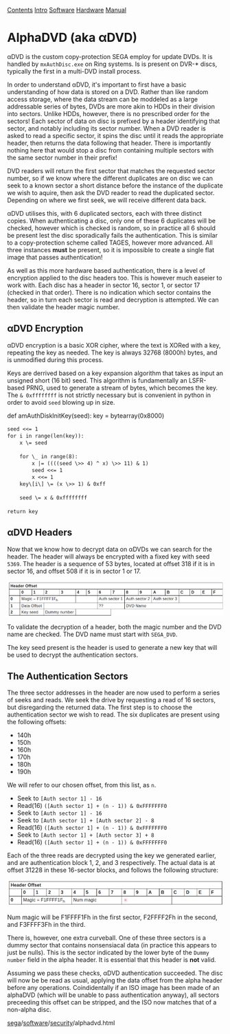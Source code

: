 [Contents](/eamuse/sega/) [Intro](/eamuse/sega/intro/) [Software](/eamuse/sega/software/) [Hardware](/eamuse/sega/hardware/) [Manual](/eamuse/sega/manual/)

AlphaDVD (aka αDVD)
===================

αDVD is the custom copy-protection SEGA employ for update DVDs. It is handled by `mxAuthDisc.exe` on Ring systems. Is is present on DVR-\* discs, typically the first in a multi-DVD install process.

In order to understand αDVD, it's important to first have a basic understanding of how data is stored on a DVD. Rather than like random access storage, where the data stream can be moddeled as a large addressable series of bytes, DVDs are more akin to HDDs in their division into sectors. Unlike HDDs, however, there is no prescribed order for the sectors! Each sector of data on disc is prefixed by a header identifying that sector, and notably including its sector number. When a DVD reader is asked to read a specific sector, it spins the disc until it reads the appropriate header, then returns the data following that header. There is importantly nothing here that would stop a disc from containing multiple sectors with the same sector number in their prefix!

DVD readers will return the first sector that matches the requested sector number, so if we know where the different duplicates are on disc we can seek to a known sector a short distance before the instance of the duplicate we wish to aquire, then ask the DVD reader to read the duplicated sector. Depending on where we first seek, we will receive different data back.

αDVD utilises this, with 6 duplicated sectors, each with three distinct copies. When authenticating a disc, only one of these 6 duplicates will be checked, however which is checked is random, so in practice all 6 should be present lest the disc sporadically fails the authentication. This is similar to a copy-protection scheme called TAGES, however more advanced. All three instances **must** be present, so it is impossible to create a single flat image that passes authentication!

As well as this more hardware based authentication, there is a level of encryption applied to the disc headers too. This is however much easeier to work with. Each disc has a header in sector 16, sector 1, or sector 17 (checked in that order). There is no indication which sector contains the header, so in turn each sector is read and decryption is attempted. We can then validate the header magic number.

αDVD Encryption
---------------

αDVD encryption is a basic XOR cipher, where the text is XORed with a key, repeating the key as needed. The key is always 32768 (8000h) bytes, and is unmodified during this process.

Keys are derrived based on a key expansion algorithm that takes as input an unsigned short (16 bit) seed. This algorithm is fundamentally an LSFR-based PRNG, used to generate a stream of bytes, which becomes the key. The `& 0xffffffff` is not strictly necessary but is convenient in python in order to avoid `seed` blowing up in size.

def amAuthDiskInitKey(seed):
    key \= bytearray(0x8000)

    seed <<= 1
    for i in range(len(key)):
        x \= seed

        for \_ in range(8):
            x |= ((((seed \>> 4) ^ x) \>> 11) & 1)
            seed <<= 1
            x <<= 1
        key\[i\] \= (x \>> 1) & 0xff

        seed \= x & 0xffffffff

    return key

αDVD Headers
------------

Now that we know how to decrypt data on αDVDs we can search for the header. The header will always be encrypted with a fixed key with seed `5369`. The header is a sequence of 53 bytes, located at offset 318 if it is in sector 16, and offset 508 if it is in sector 1 or 17.

<p align="left">
<img src="./advd_headers.png">
</p>

To validate the decryption of a header, both the magic number and the DVD name are checked. The DVD name must start with `SEGA_DVD`.

The key seed present is the header is used to generate a new key that will be used to decrypt the authentication sectors.

The Authentication Sectors
--------------------------

The three sector addresses in the header are now used to perform a series of seeks and reads. We seek the drive by requesting a read of 16 sectors, but disregarding the returned data. The first step is to choose the authentication sector we wish to read. The six duplicates are present using the following offsets:

*   140h
*   150h
*   160h
*   170h
*   180h
*   190h

We will refer to our chosen offset, from this list, as `n`.

*   Seek to `[Auth sector 1] - 16`
*   Read(16) `([Auth sector 1] + (n - 1)) & 0xFFFFFFF0`
*   Seek to `[Auth sector 1] - 16`
*   Seek to `[Auth sector 1] + [Auth sector 2] - 8`
*   Read(16) `([Auth sector 1] + (n - 1)) & 0xFFFFFFF0`
*   Seek to `[Auth sector 1] + [Auth sector 3] + 8`
*   Read(16) `([Auth sector 1] + (n - 1)) & 0xFFFFFFF0`

Each of the three reads are decrypted using the key we generated earlier, and are authentication block 1, 2, and 3 respectively. The actual data is at offset 31228 in these 16-sector blocks, and follows the following structure:

<p align="left">
<img src="./advd_headers2.png">
</p>

Num magic will be F1FFFF1Fh in the first sector, F2FFFF2Fh in the second, and F3FFFF3Fh in the third.

There is, however, one extra curveball. One of these three sectors is a dummy sector that contains nonsensiacal data (in practice this appears to just be nulls). This is the sector indicated by the lower byte of the `Dummy number` field in the alpha header. It is essential that this header is **not** valid.

Assuming we pass these checks, αDVD authentication succeeded. The disc will now be be read as usual, applying the data offset from the alpha header before any operations. Coindidentally if an ISO image has been made of an alphaDVD (which will be unable to pass authentication anyway), all sectors preceeding this offset can be stripped, and the ISO now matches that of a non-alpha disc.

[sega](/eamuse/sega/)/[software](/eamuse/sega/software/)/[security](/eamuse/sega/software/security/)/alphadvd.html
